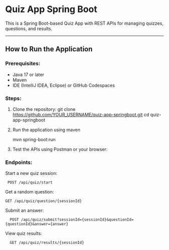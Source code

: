 # Quiz App Spring Boot

This is a Spring Boot-based Quiz App with REST APIs for managing quizzes, questions, and results.

---

## How to Run the Application

### Prerequisites:
- Java 17 or later
- Maven
- IDE (IntelliJ IDEA, Eclipse) or GitHub Codespaces

### Steps:
1. Clone the repository:
   git clone https://github.com/YOUR_USERNAME/quiz-app-springboot.git
   cd quiz-app-springboot
2. Run the application using maven
   
   mvn spring-boot:run
   
4. Test the APIs using Postman or your browser:
### Endpoints:
   Start a new quiz session:
  
     POST /api/quiz/start
       
   Get a random question:
     
    GET /api/quiz/question/{sessionId}

   Submit an answer:

      POST /api/quiz/submit?sessionId={sessionId}&questionId={questionId}&answer={answer}

  View quiz results:

      GET /api/quiz/results/{sessionId}


